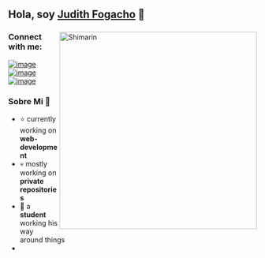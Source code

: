 ## Hola, soy [Judith Fogacho](https://github.com/JudithFogacho) 👋

<div>
  <img align="right" width="400" alt="Shimarin" src="https://i.imgur.com/eDGidzd.png"/>
  <h3 align="left">Connect with me:</h3>
  <div align="left">
  
  [![image](https://img.shields.io/badge/LinkedIn-ff69b4?style=for-the-badge&logo=linkedin&logoColor=white)](https://www.linkedin.com/in/judith-fogacho-268972323?trk=contact-info)
  [![image](https://img.shields.io/badge/Instagram-ff69b4?style=for-the-badge&logo=instagram&logoColor=white)](https://www.instagram.com/a.eluuu)
  [![image](https://img.shields.io/badge/Gmail-ff69b4?style=for-the-badge&logo=gmail&logoColor=white)](mailto:judithfogacho@gmail.com)
    
  </div>
  <div width="50">
    <h3> Sobre Mi 👾 </h3>
  </div>
  
- ⭐ currently working on **web-development**
- 💀 mostly working on **private repositories**
- 👾 a **student** working his way around things
- 
</div>
